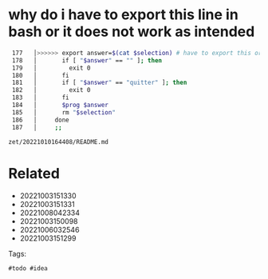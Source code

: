 # why do i have to export this line in bash or it does not work as intended

```bash
 177   │>>>>>> export answer=$(cat $selection) # have to export this or if does not work as intended - why?
 178   │       if [ "$answer" == "" ]; then
 179   │         exit 0
 180   │       fi
 181   │       if [ "$answer" == "quitter" ]; then
 182   │         exit 0
 183   │       fi
 184   │       $prog $answer
 185   │       rm "$selection"
 186   │     done
 187   │     ;;
```

` zet/20221010164408/README.md `

# Related

- 20221003151330
- 20221003151331
- 20221008042334
- 20221003150098
- 20221006032546
- 20221003151299

Tags:

    #todo #idea
